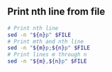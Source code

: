 ## Print nth line from file

```bash
# Print nth line
sed -n "${n}p" $FILE
# Print mth and nth line
sed -n "${m}p;${n}p" $FILE
# Print lines m through n
sed -n "${m},${n}p" $FILE
```
<!--stackedit_data:
eyJoaXN0b3J5IjpbOTM5MTgxMDZdfQ==
-->